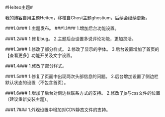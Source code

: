 #Heiteo主题#

我的[博客](http://nyf.pw/)自用主题Heiteo，移植自Ghost主题ghostium，后续会继续更新。

###1.0###
1.主题发布。
###1.1###
1.增加后台功能设置。

###1.2###
1.修复bug。
2.主题后台设置多说评论功能，更加灵活。

###1.3###
1.修改了部分样式。
2.修改了显示的字体。
3.后台设置增加了首页的【查看更多】功能开关及文字设置。

###1.4###
1.修改了部分样式。

###1.5###
1.修复了页面中出现两次头部信息的问题。
2.后台增加设置了侧边栏默认状态的设置（不包含首页）。

###1.6###
1.增加了后台对侧边栏联系方式的支持。
2.修改了js与css文件的位置（建议重新安装主题）。

###1.7###
1.外观设置中增加对CDN静态文件的支持。